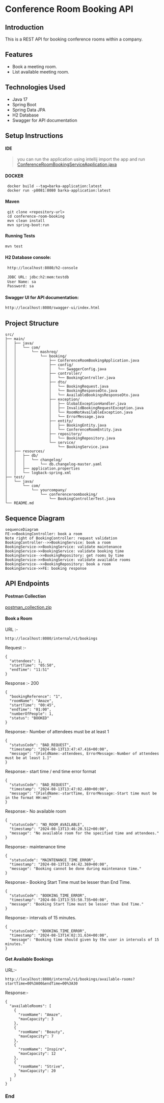 # Conference Room Booking API

## Introduction
This is a REST API for booking conference rooms within a company.

## Features

- Book a meeting room.
- List available meeting room.

## Technologies Used
- Java 17
- Spring Boot
- Spring Data JPA
- H2 Database
- Swagger for API documentation

## Setup Instructions

#### IDE
   > you can run the application using intellij
   > import the app and run [ConferenceRoomBookingServiceApplication.java](src%2Fmain%2Fjava%2Fcom%2Fmashreq%2Fbooking%2FConferenceRoomBookingServiceApplication.java)

#### DOCKER
   ````shell
    docker build --tag=barka-application:latest
    docker run -p8081:8080 barka-application:latest
   ````

#### Maven
   ````shell
    git clone <repository-url>
    cd conference-room-booking
    mvn clean install
    mvn spring-boot:run
   ````
#### Running Tests
   ```sh
   mvn test
   ```

#### H2 Database console:
   ```sh
    http://localhost:8080/h2-console
    
    JDBC URL: jdbc:h2:mem:testdb
    User Name: sa
    Password: sa
   ```
#### Swagger UI for API documentation:
   ```sh
   http://localhost:8080/swagger-ui/index.html
   ```

## Project Structure
````
src/
├── main/
│   ├── java/
│   │   └── com/
│   │       └── mashreq/
│   │           └── booking/
│   │               ├── ConferenceRoomBookingApplication.java
│   │               ├── config/
│   │               │   └── SwaggerConfig.java
│   │               ├── controller/
│   │               │   └── BookingController.java
│   │               ├── dto/
│   │               │   └── BookingRequest.java
│   │               │   └── BookingResponseDto.java
│   │               │   └── AvailableBookingsResponseDto.java
│   │               ├── exception/
│   │               │   ├── GlobalExceptionHandler.java
│   │               │   ├── InvalidBookingRequestException.java
│   │               │   └── RoomNotAvailableException.java
│   │               │   └── ErrorMessage.java
│   │               ├── entity/
│   │               │   ├── BookingEntity.java
│   │               │   └── ConferenceRoomEntity.java
│   │               ├── repository/
│   │               │   └── BookingRepository.java
│   │               └── service/
│   │                   └── BookingService.java
│   ├── resources/
│   │   ├── db/
│   │   │   └── changelog/
│   │   │       └── db.changelog-master.yaml
│   │   ├── application.properties
│   │   └── logback-spring.xml
├── test/
│   └── java/
│       └── com/
│           └── yourcompany/
│               └── conferenceroombooking/
│                   └── BookingControllerTest.java
└── README.md
````

## Sequence Diagram

```mermaid
sequenceDiagram
FE->>BookingController: book a room 
Note right of BookingController: request validation 
BookingController-->>BookingService: book a room  
BookingService->>BookingService: validate maintenance
BookingService->>BookingService: validate booking time
BookingService-->>BookingRepository: get rooms by time
BookingService->>BookingService: validate available rooms 
BookingService-->>BookingRepository: book a room
BookingService->>FE: booking response
```

## API Endpoints

#### Postman Collection
[postman_collection.zip](https://github.com/MostafaMohamedRady/barak-banking/files/8599021/baraka-application.postman_collection.json.zip)

#### Book a Room

URL :-
````
http://localhost:8080/internal/v1/bookings
````
Request :-
````
{
  "attendees": 1,
  "startTime": "05:50",
  "endTime": "11:51"
}
````

Response :- 200
````
{
  "bookingReference": "1",
  "roomName": "Amaze",
  "startTime": "00:45",
  "endTime": "01:00",
  "numberOfPeople": 1,
  "status": "BOOKED"
}
````
Response:- Number of attendees must be at least 1
````
{
  "statusCode": "BAD_REQUEST",
  "timestamp": "2024-08-13T13:47:47.416+00:00",
  "message": "[FieldName:-attendees, ErrorMessage:-Number of attendees must be at least 1.]"
}
````
Response:- start time / end time error format
````
{
  "statusCode": "BAD_REQUEST",
  "timestamp": "2024-08-13T13:47:02.480+00:00",
  "message": "[FieldName:-startTime, ErrorMessage:-Start time must be in the format HH:mm]"
}
````

Response:- No available room
````
{
  "statusCode": "NO_ROOM_AVAILABLE",
  "timestamp": "2024-08-13T13:46:20.512+00:00",
  "message": "No available room for the specified time and attendees."
}
````
Response:- maintenance time
````
{
  "statusCode": "MAINTENANCE_TIME_ERROR",
  "timestamp": "2024-08-13T13:44:42.369+00:00",
  "message": "Booking cannot be done during maintenance time."
}
````
Response:- Booking Start Time must be lesser than End Time.
````
{
  "statusCode": "BOOKING_TIME_ERROR",
  "timestamp": "2024-08-13T13:55:50.735+00:00",
  "message": "Booking Start Time must be lesser than End Time."
}
````

Response:- intervals of 15 minutes.
````
{
  "statusCode": "BOOKING_TIME_ERROR",
  "timestamp": "2024-08-13T14:02:31.634+00:00",
  "message": "Booking time should given by the user in intervals of 15 minutes."
}
````

#### Get Available Bookings
URL:-
```
http://localhost:8080/internal/v1/bookings/available-rooms?startTime=00%3A00&endTime=00%3A30
```
Response:-
```
{
  "availableRooms": [
    {
      "roomName": "Amaze",
      "maxCapacity": 3
    },
    {
      "roomName": "Beauty",
      "maxCapacity": 7
    },
    {
      "roomName": "Inspire",
      "maxCapacity": 12
    },
    {
      "roomName": "Strive",
      "maxCapacity": 20
    }
  ]
}
```
### End


